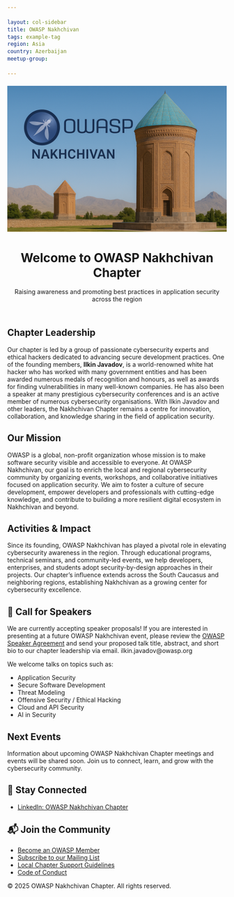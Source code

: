 ```yaml
---

layout: col-sidebar
title: OWASP Nakhchivan
tags: example-tag
region: Asia
country: Azerbaijan
meetup-group:

---
```

<div style="text-align: center; margin-top: 20px;">
  <img src="https://github.com/OWASP/www-chapter-nakhchivan/blob/main/assets/images/owasp%20nakhchivan.png" alt="OWASP Nakhchivan Chapter" style="max-width: 100%; height: auto;">
</div>

<!DOCTYPE html>
<html lang="en">
<head>
  <meta charset="UTF-8">
  <meta name="viewport" content="width=device-width, initial-scale=1">
  
</head>
<body>

<header>
  <h1>Welcome to OWASP Nakhchivan Chapter</h1>
  <p>Raising awareness and promoting best practices in application security across the region</p>
</header>

<section>
  <h2>Chapter Leadership</h2>
  <p>
    Our chapter is led by a group of passionate cybersecurity experts and ethical hackers dedicated to advancing secure development practices.
    One of the founding members, <strong>Ilkin Javadov</strong>, is a world-renowned white hat hacker who has worked with many government entities and has been awarded numerous medals of recognition and honours, as well as awards for finding vulnerabilities in many well-known companies.
    He has also been a speaker at many prestigious cybersecurity conferences and is an active member of numerous cybersecurity organisations.
    With Ilkin Javadov and other leaders, the Nakhchivan Chapter remains a centre for innovation, collaboration, and knowledge sharing in the field of application security.
  </p>
</section>

<section>
  <h2>Our Mission</h2>
  <p>
    OWASP is a global, non-profit organization whose mission is to make software security visible and accessible to everyone.
    At OWASP Nakhchivan, our goal is to enrich the local and regional cybersecurity community by organizing events, workshops, and collaborative initiatives focused on application security.
    We aim to foster a culture of secure development, empower developers and professionals with cutting-edge knowledge, and contribute to building a more resilient digital ecosystem in Nakhchivan and beyond.
  </p>
</section>

<section>
  <h2>Activities & Impact</h2>
  <p>
    Since its founding, OWASP Nakhchivan has played a pivotal role in elevating cybersecurity awareness in the region.
    Through educational programs, technical seminars, and community-led events, we help developers, enterprises, and students adopt security-by-design approaches in their projects.
    Our chapter’s influence extends across the South Caucasus and neighboring regions, establishing Nakhchivan as a growing center for cybersecurity excellence.
  </p>
</section>

<section>
  <h2>📢 Call for Speakers</h2>
  <p>
    We are currently accepting speaker proposals!  
    If you are interested in presenting at a future OWASP Nakhchivan event, please review the 
    <a href="https://owasp.org/www-policy/legal/speaker-agreement" target="_blank">OWASP Speaker Agreement</a>
    and send your proposed talk title, abstract, and short bio to our chapter leadership via email. ilkin.javadov@owasp.org
  </p>
  <p>We welcome talks on topics such as:</p>
  <ul>
    <li>Application Security</li>
    <li>Secure Software Development</li>
    <li>Threat Modeling</li>
    <li>Offensive Security / Ethical Hacking</li>
    <li>Cloud and API Security</li>
    <li>AI in Security</li>
  </ul>
</section>

<section>
  <h2>Next Events</h2>
  <p>
    Information about upcoming OWASP Nakhchivan Chapter meetings and events will be shared soon.
    Join us to connect, learn, and grow with the cybersecurity community.
  </p>
</section>


<section>
  <h2>📲 Stay Connected</h2>
  <ul>
    <li><a href="https://www.linkedin.com/company/owasp-nakhchivan">LinkedIn: OWASP Nakhchivan Chapter</a></li>
  </ul>
</section>

<section>
  <h2>📬 Join the Community</h2>
  <ul>
    <li><a href="https://owasp.org/membership/" target="_blank">Become an OWASP Member</a></li>
    <li><a href="#">Subscribe to our Mailing List</a></li>
    <li><a href="https://owasp.org/chapters/" target="_blank">Local Chapter Support Guidelines</a></li>
    <li><a href="https://owasp.org/www-policy/operational/code-of-conduct" target="_blank">Code of Conduct</a></li>
  </ul>
</section>

<footer>
  <p>© 2025 OWASP Nakhchivan Chapter. All rights reserved.</p>
</footer>

</body>
</html>


